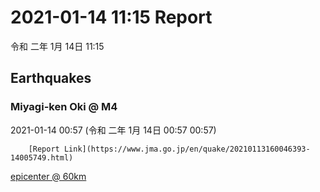 # 2021-01-14 11:15 Report
令和 二年 1月 14日 11:15

## Earthquakes
### Miyagi-ken Oki @ M4
2021-01-14 00:57 (令和 二年 1月 14日 00:57 00:57)
  
        [Report Link](https://www.jma.go.jp/en/quake/20210113160046393-14005749.html)  
[epicenter @ 60km](https://www.google.com/maps/place/38°18'00%22+141°48'00%22/@38.3,141.8,17z/data=!3m1!4b1!4m5!3m4!1s0x0:0x0!8m2!3d38.3!4d141.8)